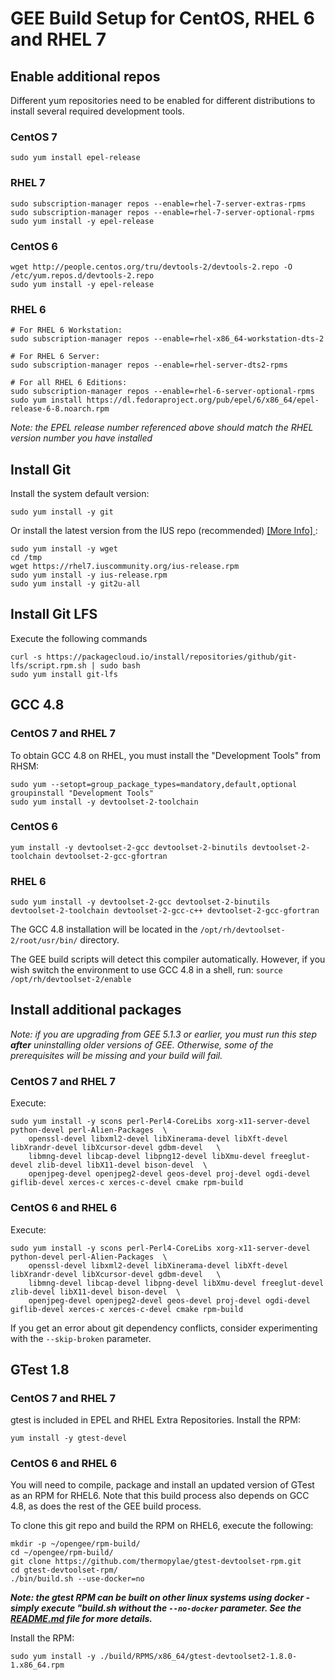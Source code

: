 # GEE Build Setup for CentOS, RHEL 6 and RHEL 7     

## Enable additional repos
Different yum repositories need to be enabled for different distributions to install several required development tools.  

### CentOS 7 
```
sudo yum install epel-release
```

### RHEL 7  

```
sudo subscription-manager repos --enable=rhel-7-server-extras-rpms
sudo subscription-manager repos --enable=rhel-7-server-optional-rpms
sudo yum install -y epel-release
```    

### CentOS 6 
```
wget http://people.centos.org/tru/devtools-2/devtools-2.repo -O /etc/yum.repos.d/devtools-2.repo
sudo yum install -y epel-release
```

### RHEL 6
```
# For RHEL 6 Workstation:
sudo subscription-manager repos --enable=rhel-x86_64-workstation-dts-2

# For RHEL 6 Server:
sudo subscription-manager repos --enable=rhel-server-dts2-rpms

# For all RHEL 6 Editions:
sudo subscription-manager repos --enable=rhel-6-server-optional-rpms
sudo yum install https://dl.fedoraproject.org/pub/epel/6/x86_64/epel-release-6-8.noarch.rpm
```

_Note: the EPEL release number referenced above should match the RHEL version number you have installed_

## Install Git  
    
Install the system default version:
    
```
sudo yum install -y git
```
    
Or install the latest version from the IUS repo (recommended) [ [More Info] ](https://ius.io/GettingStarted/):
```
sudo yum install -y wget
cd /tmp
wget https://rhel7.iuscommunity.org/ius-release.rpm
sudo yum install -y ius-release.rpm
sudo yum install -y git2u-all
```        
        
## Install Git LFS
   
Execute the following commands
    
```
curl -s https://packagecloud.io/install/repositories/github/git-lfs/script.rpm.sh | sudo bash
sudo yum install git-lfs
```
    
## GCC 4.8

### CentOS 7 and RHEL 7

To obtain GCC 4.8 on RHEL, you must install the "Development Tools" from RHSM: 
```
sudo yum --setopt=group_package_types=mandatory,default,optional groupinstall "Development Tools"
sudo yum install -y devtoolset-2-toolchain 
```


### CentOS 6 
```
yum install -y devtoolset-2-gcc devtoolset-2-binutils devtoolset-2-toolchain devtoolset-2-gcc-gfortran 
```

### RHEL 6

```
sudo yum install -y devtoolset-2-gcc devtoolset-2-binutils  devtoolset-2-toolchain devtoolset-2-gcc-c++ devtoolset-2-gcc-gfortran 
```

The GCC 4.8 installation will be located in the `/opt/rh/devtoolset-2/root/usr/bin/` directory.  

The GEE build scripts will detect this compiler automatically. However, if you wish switch the environment to use GCC 4.8 in a shell, run: 
```source /opt/rh/devtoolset-2/enable```


## Install additional packages
_Note: if you are upgrading from GEE 5.1.3 or earlier, you must run this step __after__ uninstalling older versions of GEE.  Otherwise, some of the prerequisites will be missing and your build will fail._

### CentOS 7 and RHEL 7
Execute: 
```
sudo yum install -y scons perl-Perl4-CoreLibs xorg-x11-server-devel python-devel perl-Alien-Packages  \
    openssl-devel libxml2-devel libXinerama-devel libXft-devel libXrandr-devel libXcursor-devel gdbm-devel   \
    libmng-devel libcap-devel libpng12-devel libXmu-devel freeglut-devel zlib-devel libX11-devel bison-devel  \
    openjpeg-devel openjpeg2-devel geos-devel proj-devel ogdi-devel giflib-devel xerces-c xerces-c-devel cmake rpm-build
```
### CentOS 6 and RHEL 6
Execute: 
```
sudo yum install -y scons perl-Perl4-CoreLibs xorg-x11-server-devel python-devel perl-Alien-Packages  \
    openssl-devel libxml2-devel libXinerama-devel libXft-devel libXrandr-devel libXcursor-devel gdbm-devel   \
    libmng-devel libcap-devel libpng-devel libXmu-devel freeglut-devel zlib-devel libX11-devel bison-devel  \
    openjpeg-devel openjpeg2-devel geos-devel proj-devel ogdi-devel giflib-devel xerces-c xerces-c-devel cmake rpm-build
```
If you get an error about git dependency conflicts, consider experimenting with the `--skip-broken` parameter.



## GTest 1.8
### CentOS 7 and RHEL 7
gtest is included in EPEL and RHEL Extra Repositories.  Install the RPM: 
```
yum install -y gtest-devel
``` 

### CentOS 6 and RHEL 6
You will need to compile, package and install an updated version of GTest as an RPM for RHEL6.   Note that this build process also depends on GCC 4.8, as does the rest of the GEE build process. 

To clone this git repo and build the RPM on RHEL6, execute the following: 
```
mkdir -p ~/opengee/rpm-build/
cd ~/opengee/rpm-build/
git clone https://github.com/thermopylae/gtest-devtoolset-rpm.git
cd gtest-devtoolset-rpm/
./bin/build.sh --use-docker=no
```
___Note: the gtest RPM can be built on other linux systems using docker - simply execute "build.sh without the `--no-docker` parameter.  See the [README.md](https://github.com/thermopylae/gtest-devtoolset-rpm) file for more details.___  
  
  Install the RPM: 
``` 
sudo yum install -y ./build/RPMS/x86_64/gtest-devtoolset2-1.8.0-1.x86_64.rpm
```  
